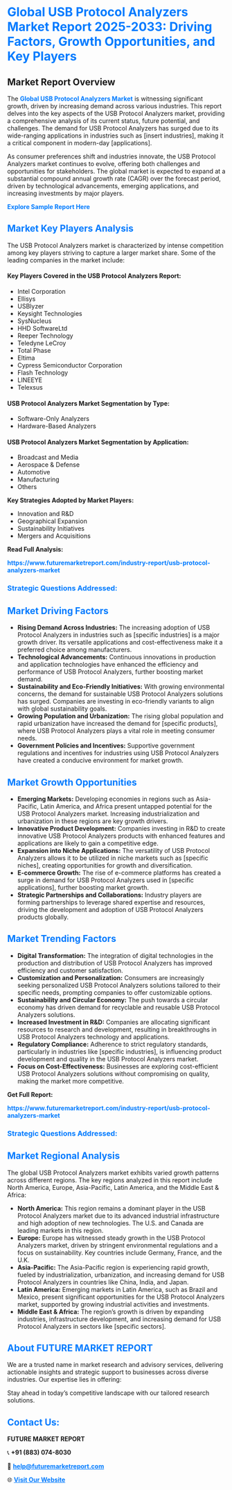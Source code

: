 <h1 style="color: #007BFF;">Global USB Protocol Analyzers Market Report 2025-2033: Driving Factors, Growth Opportunities, and Key Players</h1>

<section id="overview">
<h2>Market Report Overview</h2>
<p>The <a href="https://www.futuremarketreport.com/industry-report/usb-protocol-analyzers-market" style="color: #007BFF; text-decoration: none;"><strong>Global USB Protocol Analyzers Market</strong></a> is witnessing significant growth, driven by increasing demand across various industries. This report delves into the key aspects of the USB Protocol Analyzers market, providing a comprehensive analysis of its current status, future potential, and challenges. The demand for USB Protocol Analyzers has surged due to its wide-ranging applications in industries such as [insert industries], making it a critical component in modern-day [applications].</p>
<p>As consumer preferences shift and industries innovate, the USB Protocol Analyzers market continues to evolve, offering both challenges and opportunities for stakeholders. The global market is expected to expand at a substantial compound annual growth rate (CAGR) over the forecast period, driven by technological advancements, emerging applications, and increasing investments by major players.</p>
</section>

<section id="overview">
<p><a href="https://www.futuremarketreport.com/request-sample/reportId=75413" style="color: #007BFF; text-decoration: none;"><strong>Explore Sample Report Here</strong></a></p>
</section>

<section id="key-players">
<h2 style="color: #007BFF;">Market Key Players Analysis</h2>
<p>The USB Protocol Analyzers market is characterized by intense competition among key players striving to capture a larger market share. Some of the leading companies in the market include:</p>
<h4>Key Players Covered in the USB Protocol Analyzers Report:</h4>
<ul><li>Intel Corporation</li><li>Ellisys</li><li>USBlyzer</li><li>Keysight Technologies</li><li>SysNucleus</li><li>HHD SoftwareLtd</li><li>Reeper Technology</li><li>Teledyne LeCroy</li><li>Total Phase</li><li>Eltima</li><li>Cypress Semiconductor Corporation</li><li>Flash Technology</li><li>LINEEYE</li><li>Telexsus</li></ul>
<h4>USB Protocol Analyzers Market Segmentation by Type:</h4>
<ul><li>Software-Only Analyzers</li><li>Hardware-Based Analyzers</li></ul>

<h4>USB Protocol Analyzers Market Segmentation by Application:</h4>
<ul><li>Broadcast and Media</li><li>Aerospace &amp; Defense</li><li>Automotive</li><li>Manufacturing</li><li>Others</li></ul>
<p><strong>Key Strategies Adopted by Market Players:</strong></p>
<ul>
<li>Innovation and R&D</li>
<li>Geographical Expansion</li>
<li>Sustainability Initiatives</li>
<li>Mergers and Acquisitions</li>
</ul>
</section>

<section>
<p><strong>Read Full Analysis: </strong></p><a href="https://www.futuremarketreport.com/industry-report/usb-protocol-analyzers-market" style="color: #007BFF; text-decoration: none;"><strong>https://www.futuremarketreport.com/industry-report/usb-protocol-analyzers-market</strong></a>
<h3 style="color: #007BFF;">Strategic Questions Addressed:</h3>
</section>

<section id="driving-factors">
<h2 style="color: #007BFF;">Market Driving Factors</h2>
<ul>
<li><strong>Rising Demand Across Industries:</strong> The increasing adoption of USB Protocol Analyzers in industries such as [specific industries] is a major growth driver. Its versatile applications and cost-effectiveness make it a preferred choice among manufacturers.</li>
<li><strong>Technological Advancements:</strong> Continuous innovations in production and application technologies have enhanced the efficiency and performance of USB Protocol Analyzers, further boosting market demand.</li>
<li><strong>Sustainability and Eco-Friendly Initiatives:</strong> With growing environmental concerns, the demand for sustainable USB Protocol Analyzers solutions has surged. Companies are investing in eco-friendly variants to align with global sustainability goals.</li>
<li><strong>Growing Population and Urbanization:</strong> The rising global population and rapid urbanization have increased the demand for [specific products], where USB Protocol Analyzers plays a vital role in meeting consumer needs.</li>
<li><strong>Government Policies and Incentives:</strong> Supportive government regulations and incentives for industries using USB Protocol Analyzers have created a conducive environment for market growth.</li>
</ul>
</section>

<section id="growth-opportunities">
<h2 style="color: #007BFF;">Market Growth Opportunities</h2>
<ul>
<li><strong>Emerging Markets:</strong> Developing economies in regions such as Asia-Pacific, Latin America, and Africa present untapped potential for the USB Protocol Analyzers market. Increasing industrialization and urbanization in these regions are key growth drivers.</li>
<li><strong>Innovative Product Development:</strong> Companies investing in R&D to create innovative USB Protocol Analyzers products with enhanced features and applications are likely to gain a competitive edge.</li>
<li><strong>Expansion into Niche Applications:</strong> The versatility of USB Protocol Analyzers allows it to be utilized in niche markets such as [specific niches], creating opportunities for growth and diversification.</li>
<li><strong>E-commerce Growth:</strong> The rise of e-commerce platforms has created a surge in demand for USB Protocol Analyzers used in [specific applications], further boosting market growth.</li>
<li><strong>Strategic Partnerships and Collaborations:</strong> Industry players are forming partnerships to leverage shared expertise and resources, driving the development and adoption of USB Protocol Analyzers products globally.</li>
</ul>
</section>

<section id="trending-factors">
<h2 style="color: #007BFF;">Market Trending Factors</h2>
<ul>
<li><strong>Digital Transformation:</strong> The integration of digital technologies in the production and distribution of USB Protocol Analyzers has improved efficiency and customer satisfaction.</li>
<li><strong>Customization and Personalization:</strong> Consumers are increasingly seeking personalized USB Protocol Analyzers solutions tailored to their specific needs, prompting companies to offer customizable options.</li>
<li><strong>Sustainability and Circular Economy:</strong> The push towards a circular economy has driven demand for recyclable and reusable USB Protocol Analyzers solutions.</li>
<li><strong>Increased Investment in R&D:</strong> Companies are allocating significant resources to research and development, resulting in breakthroughs in USB Protocol Analyzers technology and applications.</li>
<li><strong>Regulatory Compliance:</strong> Adherence to strict regulatory standards, particularly in industries like [specific industries], is influencing product development and quality in the USB Protocol Analyzers market.</li>
<li><strong>Focus on Cost-Effectiveness:</strong> Businesses are exploring cost-efficient USB Protocol Analyzers solutions without compromising on quality, making the market more competitive.</li>
</ul>
</section>

<section>
<p><strong>Get Full Report: </strong></p><a href="https://www.futuremarketreport.com/industry-report/usb-protocol-analyzers-market" style="color: #007BFF; text-decoration: none;"><strong>https://www.futuremarketreport.com/industry-report/usb-protocol-analyzers-market</strong></a>
<h3 style="color: #007BFF;">Strategic Questions Addressed:</h3>
</section>


<section id="regional-analysis">
<h2 style="color: #007BFF;">Market Regional Analysis</h2>
<p>The global USB Protocol Analyzers market exhibits varied growth patterns across different regions. The key regions analyzed in this report include North America, Europe, Asia-Pacific, Latin America, and the Middle East & Africa:</p>
<ul>
<li><strong>North America:</strong> This region remains a dominant player in the USB Protocol Analyzers market due to its advanced industrial infrastructure and high adoption of new technologies. The U.S. and Canada are leading markets in this region.</li>
<li><strong>Europe:</strong> Europe has witnessed steady growth in the USB Protocol Analyzers market, driven by stringent environmental regulations and a focus on sustainability. Key countries include Germany, France, and the U.K.</li>
<li><strong>Asia-Pacific:</strong> The Asia-Pacific region is experiencing rapid growth, fueled by industrialization, urbanization, and increasing demand for USB Protocol Analyzers in countries like China, India, and Japan.</li>
<li><strong>Latin America:</strong> Emerging markets in Latin America, such as Brazil and Mexico, present significant opportunities for the USB Protocol Analyzers market, supported by growing industrial activities and investments.</li>
<li><strong>Middle East & Africa:</strong> The region’s growth is driven by expanding industries, infrastructure development, and increasing demand for USB Protocol Analyzers in sectors like [specific sectors].</li>
</ul>
</section>

<footer>
<h2 style="color: #007BFF;">About FUTURE MARKET REPORT</h2>
<p>We are a trusted name in market research and advisory services, delivering actionable insights and strategic support to businesses across diverse industries. Our expertise lies in offering:</p>

<p>Stay ahead in today’s competitive landscape with our tailored research solutions.</p>

<h2 style="color: #007BFF;">Contact Us:</h2>
<p><strong>FUTURE MARKET REPORT</strong></p>
<p>📞 <strong>+91 (883) 074-8030</strong></p>
<p>📧 <strong><a href="mailto:help@futuremarketreport.com" style="color: #007BFF;">help@futuremarketreport.com</a></strong></p>
<p>🌐 <strong><a href="https://www.futuremarketreport.com/" style="color: #007BFF;">Visit Our Website</a></strong></p>
</footer>